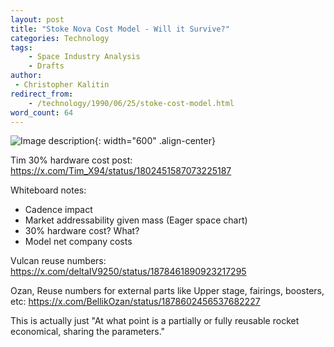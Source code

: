 ```yaml
---
layout: post
title: "Stoke Nova Cost Model - Will it Survive?"
categories: Technology
tags:
    - Space Industry Analysis
    - Drafts
author:
 - Christopher Kalitin
redirect_from:
    - /technology/1990/06/25/stoke-cost-model.html
word_count: 64
---
```

<head>
    <meta property="og:image" content="{{site.url}}/assets/images/stoke-nova-perfect/hop.jpg">
</head>

![Image description]({{site.url}}/assets/images/stoke-nova-perfect/hop.jpg){: width="600" .align-center}

Tim 30% hardware cost post:
https://x.com/Tim_X94/status/1802451587073225187

Whiteboard notes:
- Cadence impact
- Market addressability given mass (Eager space chart)
- 30% hardware cost? What?
- Model net company costs

Vulcan reuse numbers: https://x.com/deltaIV9250/status/1878461890923217295

Ozan, Reuse numbers for external parts like Upper stage, fairings, boosters, etc:
https://x.com/BellikOzan/status/1878602456537682227

This is actually just "At what point is a partially or fully reusable rocket economical, sharing the parameters."

